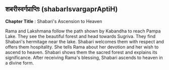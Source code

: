 ## शबरीस्वर्गप्राप्तिः (shabarIsvargaprAptiH)
**Chapter Title** : Shabari's Ascension to Heaven

Rama and Lakshmana follow the path shown by Kabandha to reach Pampa Lake. They see the beautiful forest and head towards Sugriva. They find Shabari's hermitage near the lake. Shabari welcomes them with respect and offers them hospitality. She tells Rama about her devotion and her wish to ascend to heaven. Shabari shows them the sacred forest and explains its significance. After receiving Rama's blessing, Shabari ascends to heaven in a divine form.
